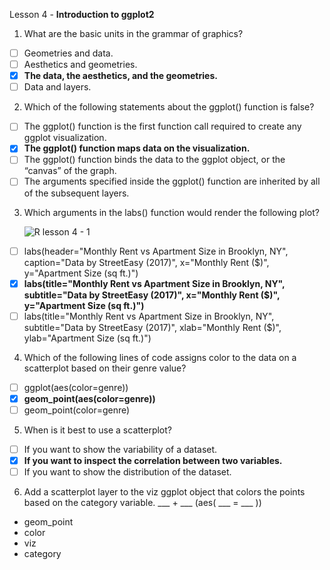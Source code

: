 Lesson 4 - **Introduction to ggplot2**

1.	What are the basic units in the grammar of graphics?
-  [ ]	Geometries and data.
-  [ ]	Aesthetics and geometries.
-  [x]	**The data, the aesthetics, and the geometries.**
-  [ ]	Data and layers.

2.	Which of the following statements about the ggplot() function is false?
-  [ ]	The ggplot() function is the first function call required to create any ggplot visualization.
-  [x]	**The ggplot() function maps data on the visualization.**
-  [ ]	The ggplot() function binds the data to the ggplot object, or the “canvas” of the graph.
-  [ ]	The arguments specified inside the ggplot() function are inherited by all of the subsequent layers.

3.	Which arguments in the labs() function would render the following plot?

    ![R lesson 4 - 1](https://github.com/damalialutfiani/Quizz-on-codecademy2/assets/74751990/7bf997fc-c868-41d9-97ae-9d28b0ae950b)

-  [ ]	labs(header="Monthly Rent vs Apartment Size in Brooklyn, NY", caption="Data by StreetEasy (2017)", x="Monthly Rent ($)", y="Apartment Size (sq ft.)")
-  [x]	**labs(title="Monthly Rent vs Apartment Size in Brooklyn, NY", subtitle="Data by StreetEasy (2017)", x="Monthly Rent ($)", y="Apartment Size (sq ft.)")**
-  [ ]	labs(title="Monthly Rent vs Apartment Size in Brooklyn, NY", subtitle="Data by StreetEasy (2017)", xlab="Monthly Rent ($)", ylab="Apartment Size (sq ft.)")

4.	Which of the following lines of code assigns color to the data on a scatterplot based on their genre value?
-  [ ]	ggplot(aes(color=genre))
-  [x]	**geom_point(aes(color=genre))**
-  [ ]	geom_point(color=genre)

5.	When is it best to use a scatterplot?
-  [ ]	If you want to show the variability of a dataset.
-  [x]	**If you want to inspect the correlation between two variables.**
-  [ ]	If you want to show the distribution of the dataset.

6.	Add a scatterplot layer to the viz ggplot object that colors the points based on the category variable.
___ + ___ (aes( ___ = ___ ))
-	geom_point
  -	color
-	viz
-	category

